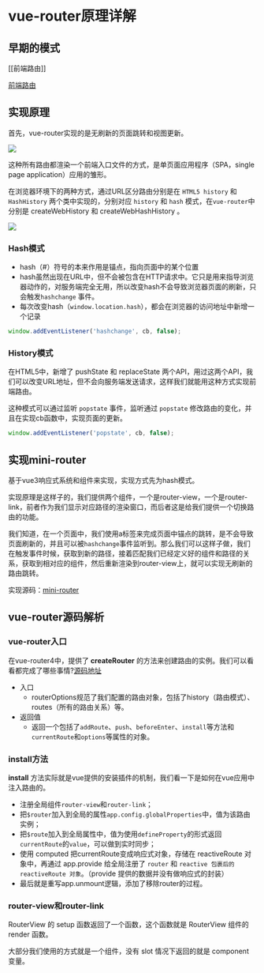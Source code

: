 # vue-router原理详解

## 早期的模式

\[\[前端路由\]\]

[前端路由](../../基础知识/浏览器/前端路由.md)

## 实现原理

首先，vue-router实现的是无刷新的页面跳转和视图更新。

![](https://cdn.jsdelivr.net/gh/Merlin218/image-storage/picGo/202204111044344.png)


这种所有路由都渲染一个前端入口文件的方式，是单页面应用程序（SPA，single page application）应用的雏形。

在浏览器环境下的两种方式，通过URL区分路由分别是在 `HTML5 history` 和 `HashHistory` 两个类中实现的，分别对应 `history` 和 `hash` 模式，在`vue-router`中分别是 createWebHistory 和 createWebHashHistory 。

![](https://cdn.jsdelivr.net/gh/Merlin218/image-storage/picGo/202204111048502.png)

### Hash模式

- hash（#）符号的本来作用是锚点，指向页面中的某个位置
- hash虽然出现在URL中，但不会被包含在HTTP请求中。它只是用来指导浏览器动作的，对服务端完全无用，所以改变hash不会导致浏览器页面的刷新，只会触发`hashchange` 事件。
- 每次改变hash（`window.location.hash`），都会在浏览器的访问地址中新增一个记录

```js
window.addEventListener('hashchange', cb, false);
```

### History模式

在HTML5中，新增了 pushState 和 replaceState 两个API，用过这两个API，我们可以改变URL地址，但不会向服务端发送请求，这样我们就能用这种方式实现前端路由。

这种模式可以通过监听 `popstate` 事件，监听通过 `popstate` 修改路由的变化，并且在实现cb函数中，实现页面的更新。

```js
window.addEventListener('popstate', cb, false);
```

## 实现mini-router

基于vue3响应式系统和组件来实现，实现方式先为hash模式。

实现原理是这样子的，我们提供两个组件，一个是router-view，一个是router-link，前者作为我们显示对应路径的渲染窗口，而后者这是给我们提供一个切换路由的功能。

我们知道，在一个页面中，我们使用a标签来完成页面中锚点的跳转，是不会导致页面刷新的，并且可以被`hashchange`事件监听到。那么我们可以这样子做，我们在触发事件时候，获取到新的路径，接着匹配我们已经定义好的组件和路径的关系，获取到相对应的组件，然后重新渲染到router-view上，就可以实现无刷新的路由跳转。

实现源码：[mini-router](https://github.com/Merlin218/mini-router)

## vue-router源码解析

### vue-router入口

在vue-router4中，提供了 **createRouter** 的方法来创建路由的实例。我们可以看看都完成了哪些事情?[源码地址](https://github.com/vuejs/router/blob/main/src/router.ts#L355)

- 入口
	- routerOptions规范了我们配置的路由对象，包括了history（路由模式）、routes（所有的路由关系）等。
- 返回值
	- 返回一个包括了`addRoute`、`push`、`beforeEnter`、`install`等方法和`currentRoute`和`options`等属性的对象。

### install方法

**install** 方法实际就是vue提供的安装插件的机制，我们看一下是如何在vue应用中注入路由的。
- 注册全局组件`router-view`和`router-link`；
- 把`$router`加入到全局的属性`app.config.globalProperties`中，值为该路由实例；
- 把`$route`加入到全局属性中，值为使用`defineProperty`的形式返回`currentRoute`的`value`，可以做到实时同步；
- 使用 computed 把currentRoute变成响应式对象，存储在 reactiveRoute 对象中，再通过 app.provide 给全局注册了 `router` 和 `reactive 包裹后的 reactiveRoute 对象`。（provide 提供的数据并没有做响应式的封装）
- 最后就是重写app.unmount逻辑，添加了移除router的过程。


### router-view和router-link

RouterView 的 setup 函数返回了一个函数，这个函数就是 RouterView 组件的 render 函数。

大部分我们使用的方式就是一个组件，没有 slot 情况下返回的就是 component 变量。
